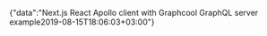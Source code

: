 {"data":"Next.js React Apollo client with Graphcool GraphQL server example2019-08-15T18:06:03+03:00"}
